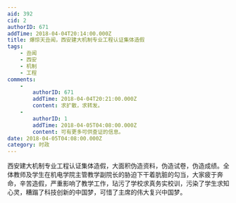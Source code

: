 ```yaml
---
aid: 392
cid: 2
authorID: 671
addTime: 2018-04-04T20:14:00.000Z
title: 爆惊天丑闻，西安建大机制专业工程认证集体造假
tags:
    - 丑闻
    - 西安
    - 机制
    - 工程
comments:
    -
        authorID: 671
        addTime: 2018-04-04T20:21:00.000Z
        content: 求扩散，求转发。
    -
        authorID: 1
        addTime: 2018-04-05T04:08:00.000Z
        content: 可有更多可供查证的信息。
date: 2018-04-05T04:08:00.000Z
category: 时政
---
```


西安建大机制专业工程认证集体造假，大面积伪造资料，伪造试卷，伪造成绩。全体教师及学生在机电学院主管教学副院长的胁迫下干着肮脏的勾当，大家疲于奔命，辛苦造假，严重影响了教学工作，玷污了学校求真务实校训，污染了学生求知心灵，糟蹋了科技创新的中国梦，可惜了主席的伟大复兴中国梦。
